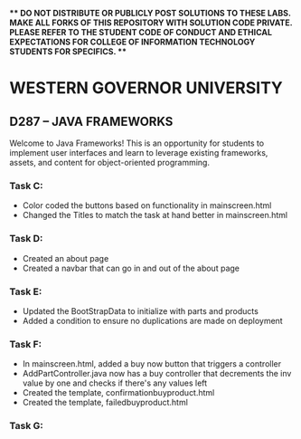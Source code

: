 <strong>** DO NOT DISTRIBUTE OR PUBLICLY POST SOLUTIONS TO THESE LABS. MAKE ALL FORKS OF THIS REPOSITORY WITH SOLUTION CODE PRIVATE. PLEASE REFER TO THE STUDENT CODE OF CONDUCT AND ETHICAL EXPECTATIONS FOR COLLEGE OF INFORMATION TECHNOLOGY STUDENTS FOR SPECIFICS. ** </strong>

# WESTERN GOVERNOR UNIVERSITY 
## D287 – JAVA FRAMEWORKS
Welcome to Java Frameworks! This is an opportunity for students to implement user interfaces and learn to leverage existing frameworks, assets, and content for object-oriented programming.

### Task C: 
- Color coded the buttons based on functionality in mainscreen.html
- Changed the Titles to match the task at hand better in mainscreen.html
### Task D:
- Created an about page
- Created a navbar that can go in and out of the about page
### Task E:
- Updated the BootStrapData to initialize with parts and products
- Added a condition to ensure no duplications are made on deployment
### Task F:
- In mainscreen.html, added a buy now button that triggers a controller
- AddPartController.java now has a buy controller that decrements the inv value by one and checks if there's any values left
- Created the template, confirmationbuyproduct.html
- Created the template, failedbuyproduct.html
### Task G:
